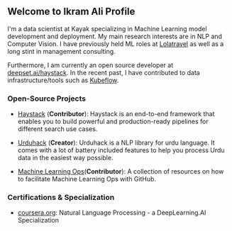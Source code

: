 ## Welcome to Ikram Ali Profile

I'm a data scientist at Kayak specializing in Machine Learning model development and deployment. My main research interests are in NLP and Computer Vision.
I have previously held ML roles at [Lolatravel](https://www.lola.com/) as well as a long stint in management consulting.

Furthermore, I am currently an open source developer at [deepset.ai/haystack](https://deepset.ai/haystack). In the recent past, I have contributed to data infrastructure/tools such as [Kubeflow](https://github.com/kubeflow/code-intelligence).

### Open-Source Projects

- [Haystack](https://github.com/deepset-ai/haystack) (**Contributor**): Haystack is an end-to-end framework that enables you to build powerful and production-ready pipelines for different search use cases.

- [Urduhack](https://github.com/urduhack/urduhack) (**Creator**): Urduhack is a NLP library for urdu language. It comes with a lot of battery included features to help you process Urdu data in the easiest way possible.

- [Machine Learning Ops](https://mlops-github.com/)(**Contributor**): A collection of resources on how to facilitate Machine Learning Ops with GitHub.

### Certifications & Specialization

- [coursera.org](https://www.coursera.org/account/accomplishments/specialization/certificate/KR56PWKASG88): Natural Language Processing - a DeepLearning.AI Specialization
